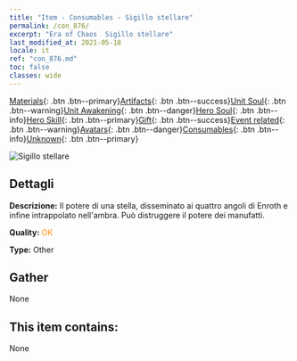 ```yaml
---
title: "Item - Consumables - Sigillo stellare"
permalink: /con_876/
excerpt: "Era of Chaos  Sigillo stellare"
last_modified_at: 2021-05-18
locale: it
ref: "con_876.md"
toc: false
classes: wide
---
```

 [Materials](/ItemsIT/){: .btn .btn--primary}[Artifacts](/ItemsIT/Artifacts/){: .btn .btn--success}[Unit Soul](/ItemsIT/UnitSoul/){: .btn .btn--warning}[Unit Awakening](/ItemsIT/UnitAwakening/){: .btn .btn--danger}[Hero Soul](/ItemsIT/HeroSoul/){: .btn .btn--info}[Hero Skill](/ItemsIT/HeroSkill/){: .btn .btn--primary}[Gift](/ItemsIT/Gift/){: .btn .btn--success}[Event related](/ItemsIT/Events/){: .btn .btn--warning}[Avatars](/ItemsIT/Avatars/){: .btn .btn--danger}[Consumables](/ItemsIT/Consumables/){: .btn .btn--info}[Unknown](/ItemsIT/Unknown/){: .btn .btn--primary}

 ![Sigillo stellare](/images/t/i_69.png)

## Dettagli
 **Descrizione:** Il potere di una stella, disseminato ai quattro angoli di Enroth e infine intrappolato nell'ambra. Può distruggere il potere dei manufatti.

 **Quality:** <span style="color: #FF8C00">OK</span>

 **Type:** Other

## Gather

  None

## This item contains:

  None

